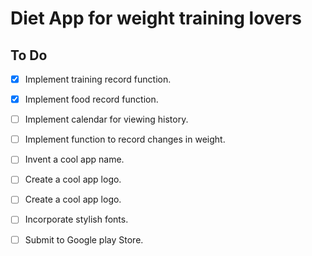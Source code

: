 # Diet App for weight training lovers

## To Do
- [x] Implement training record function.
- [x] Implement food record function.
- [ ] Implement calendar for viewing history.
- [ ] Implement function to record changes in weight.
- [ ] Invent a cool app name.
- [ ] Create a cool app logo.
- [ ] Create a cool app logo.
- [ ] Incorporate stylish fonts.
- [ ] Submit to Google play Store.

